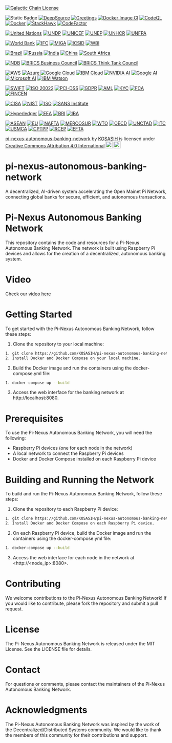 [![Galactic Chain License](https://img.shields.io/badge/Licensed%20by-Galactic%20Chain-%23ff69b4.svg?style=for-the-badge&logo=data:image/svg+xml;base64,PHN2ZyB4bWxucz0iaHR0cDovL3d3dy53My5vcmcvMjAwMC9zdmciIHdpZHRoPSIyNCIgaGVpZ2h0PSIyNCI+PHBhdGggZD0iTTExLjQ2Myw5LjQ2M2MtMC40NjMsMC40NjMtMS4wMjksMC40NjMtMS40NjMsMGMtMC40NjMtMC40NjMtMC40NjMtMS4wMjksMC0xLjQ2M2MwLjQ2My0wLjQ2MywxLjAyOS0wLjQ2MywxLjQ2MywwbDIuOTYzLTIuOTYzYzAuNDYzLTAuNDYzLDAuNDYzLTEuMDI5LDAtMS40NjNjLTAuNDYzLTAuNDYzLTEuMDI5LTAuNDYzLTEuNDYzLDBMMTIuOTYzLDkuNDYzYzAuNDYzLDAuNDYzLDAuNDYzLDEuMDI5LDAsMS40NjNjLTAuNDYzLDAuNDYzLTEuMDI5LDAuNDYzLTEuNDYzLDB6IiBmaWxsPSIjZmZmIi8+PC9zdmc+&labelColor=212121)](https://github.com/KOSASIH/Galactic-Chain)

![Static Badge](https://img.shields.io/badge/Pi-Nexus-gold)
[![DeepSource](https://app.deepsource.com/gh/KOSASIH/pi-nexus-autonomous-banking-network.svg/?label=active+issues&show_trend=true&token=J48vq2P0V-jMIAXmrKlh9NYZ)](https://app.deepsource.com/gh/KOSASIH/pi-nexus-autonomous-banking-network/)
[![Greetings](https://github.com/KOSASIH/pi-nexus-autonomous-banking-network/actions/workflows/greetings.yml/badge.svg)](https://github.com/KOSASIH/pi-nexus-autonomous-banking-network/actions/workflows/greetings.yml)
[![Docker Image CI](https://github.com/KOSASIH/pi-nexus-autonomous-banking-network/actions/workflows/docker-image.yml/badge.svg)](https://github.com/KOSASIH/pi-nexus-autonomous-banking-network/actions/workflows/docker-image.yml)
[![CodeQL](https://github.com/KOSASIH/pi-nexus-autonomous-banking-network/actions/workflows/codeql.yml/badge.svg)](https://github.com/KOSASIH/pi-nexus-autonomous-banking-network/actions/workflows/codeql.yml)
[![Docker](https://github.com/KOSASIH/pi-nexus-autonomous-banking-network/actions/workflows/docker-publish.yml/badge.svg?branch=deepsource-transform-2450a09e)](https://github.com/KOSASIH/pi-nexus-autonomous-banking-network/actions/workflows/docker-publish.yml)
[![StackHawk](https://github.com/KOSASIH/pi-nexus-autonomous-banking-network/actions/workflows/stackhawk.yml/badge.svg)](https://github.com/KOSASIH/pi-nexus-autonomous-banking-network/actions/workflows/stackhawk.yml)
[![CodeFactor](https://www.codefactor.io/repository/github/kosasih/pi-nexus-autonomous-banking-network/badge/main)](https://www.codefactor.io/repository/github/kosasih/pi-nexus-autonomous-banking-network/overview/main)

[![United Nations](https://img.shields.io/badge/United%20Nations-Member-222222.svg)](https://www.un.org/)
[![UNDP](https://img.shields.io/badge/UNDP-Member-34C759.svg)](https://www.undp.org/)
[![UNICEF](https://img.shields.io/badge/UNICEF-Member-6495ed.svg)](https://www.unicef.org/)
[![UNEP](https://img.shields.io/badge/UNEP-Member-2ecc71.svg)](https://www.unep.org/)
[![UNHCR](https://img.shields.io/badge/UNHCR-Member-ff69b4.svg)](https://www.unhcr.org/)
[![UNFPA](https://img.shields.io/badge/UNFPA-Member-ff9900.svg)](https://www.unfpa.org/)

[![World Bank](https://img.shields.io/badge/World%20Bank-Partner-34C759.svg)](https://www.worldbank.org/)
[![IFC](https://img.shields.io/badge/IFC-Partner-6495ed.svg)](https://www.ifc.org/)
[![MIGA](https://img.shields.io/badge/MIGA-Partner-228B22.svg)](https://www.miga.org/)
[![ICSID](https://img.shields.io/badge/ICSID-Partner-00698f.svg)](https://icsid.worldbank.org/)
[![WBI](https://img.shields.io/badge/WBI-Partner-FFC107.svg)](https://www.worldbank.org/en/about/partnerships/world-bank-institute)

[![Brazil](https://img.shields.io/badge/Brazil-Member-34C759.svg)](https://www.gov.br/)
[![Russia](https://img.shields.io/badge/Russia-Member-6495ed.svg)](https://www.gov.ru/)
[![India](https://img.shields.io/badge/India-Member-228B22.svg)](https://www.india.gov.in/)
[![China](https://img.shields.io/badge/China-Member-FFC107.svg)](https://www.gov.cn/)
[![South Africa](https://img.shields.io/badge/South%20Africa-Member-00698f.svg)](https://www.gov.za/)

[![NDB](https://img.shields.io/badge/NDB-Member-34C759.svg)](https://www.ndb.int/)
[![BRICS Business Council](https://img.shields.io/badge/BRICS%20Business%20Council-Member-6495ed.svg)](https://www.bricsbusinesscouncil.org/)
[![BRICS Think Tank Council](https://img.shields.io/badge/BRICS%20Think%20Tank%20Council-Member-228B22.svg)](https://www.brics-ttc.org/)

[![AWS](https://img.shields.io/badge/AWS-Partner-FF9900.svg)](https://aws.amazon.com/)
[![Azure](https://img.shields.io/badge/Azure-Partner-007bff.svg)](https://azure.microsoft.com/)
[![Google Cloud](https://img.shields.io/badge/Google%20Cloud-Partner-4285F4.svg)](https://cloud.google.com/)
[![IBM Cloud](https://img.shields.io/badge/IBM%20Cloud-Partner-00698f.svg)](https://www.ibm.com/cloud)
[![NVIDIA AI](https://img.shields.io/badge/NVIDIA%20AI-Partner-76B900.svg)](https://www.nvidia.com/en-us/deep-learning-ai/)
[![Google AI](https://img.shields.io/badge/Google%20AI-Partner-4285F4.svg)](https://ai.google/)
[![Microsoft AI](https://img.shields.io/badge/Microsoft%20AI-Partner-007bff.svg)](https://www.microsoft.com/en-us/ai)
[![IBM Watson](https://img.shields.io/badge/IBM%20Watson-Partner-00698f.svg)](https://www.ibm.com/watson)


[![SWIFT](https://img.shields.io/badge/SWIFT-Compliant-007bff.svg)](https://www.swift.com/)
[![ISO 20022](https://img.shields.io/badge/ISO%2020022-Certified-008000.svg)](https://www.iso.org/standard/66693.html)
[![PCI-DSS](https://img.shields.io/badge/PCI--DSS-Compliant-ff9900.svg)](https://www.pcisecuritystandards.org/)
[![GDPR](https://img.shields.io/badge/GDPR-Compliant-32cd32.svg)](https://www.eugdpr.org/)
[![AML](https://img.shields.io/badge/AML-Compliant-ff69b4.svg)](https://www.fatf-gafi.org/)
[![KYC](https://img.shields.io/badge/KYC-Compliant-6495ed.svg)](https://www.fatf-gafi.org/)
[![FCA](https://img.shields.io/badge/FCA-Regulated-007bff.svg)](https://www.fca.org.uk/)
[![FINCEN](https://img.shields.io/badge/FINCEN-Compliant-008000.svg)](https://www.fincen.gov/)

[![CISA](https://img.shields.io/badge/CISA-Partner-007bff.svg)](https://www.cisa.gov/)
[![NIST](https://img.shields.io/badge/NIST-Partner-6495ed.svg)](https://www.nist.gov/)
[![ISO](https://img.shields.io/badge/ISO-Partner-008000.svg)](https://www.iso.org/)
[![SANS Institute](https://img.shields.io/badge/SANS%20Institute-Partner-ff9900.svg)](https://www.sans.org/)

[![Hyperledger](https://img.shields.io/badge/Hyperledger-Partner-007bff.svg)](https://www.hyperledger.org/)
[![EEA](https://img.shields.io/badge/EEA-Partner-6495ed.svg)](https://entethalliance.org/)
[![BRI](https://img.shields.io/badge/BRI-Partner-ff9900.svg)](https://www.blockchainresearchinstitute.org/)
[![IBA](https://img.shields.io/badge/IBA-Partner-008000.svg)](https://www.internationalblockchainassociation.com/)

[![ASEAN](https://img.shields.io/badge/ASEAN-Member-00698f.svg)](https://asean.org/)
[![EU](https://img.shields.io/badge/EU-Member-6495ed.svg)](https://europa.eu/)
[![NAFTA](https://img.shields.io/badge/NAFTA-Member-FFC107.svg)](https://www.nafta-sec-alena.org/)
[![MERCOSUR](https://img.shields.io/badge/MERCOSUR-Member-228B22.svg)](https://www.mercosur.int/)
[![WTO](https://img.shields.io/badge/WTO-Member-008000.svg)](https://www.wto.org/)
[![OECD](https://img.shields.io/badge/OECD-Member-6495ed.svg)](https://www.oecd.org/)
[![UNCTAD](https://img.shields.io/badge/UNCTAD-Partner-34C759.svg)](https://unctad.org/)
[![ITC](https://img.shields.io/badge/ITC-Partner-228B22.svg)](https://www.intracen.org/)
[![USMCA](https://img.shields.io/badge/USMCA-Member-FFC107.svg)](https://www.usmca.com/)
[![CPTPP](https://img.shields.io/badge/CPTPP-Member-6495ed.svg)](https://www.cptpp.org/)
[![RCEP](https://img.shields.io/badge/RCEP-Member-228B22.svg)](https://www.recep.org/)
[![EFTA](https://img.shields.io/badge/EFTA-Member-00698f.svg)](https://www.efta.int/)

<p xmlns:cc="http://creativecommons.org/ns#" xmlns:dct="http://purl.org/dc/terms/"><a property="dct:title" rel="cc:attributionURL" href="https://github.com/KOSASIH/pi-nexus-autonomous-banking-network">pi-nexus-autonomous-banking-network</a> by <a rel="cc:attributionURL dct:creator" property="cc:attributionName" href="https://www.linkedin.com/in/kosasih-81b46b5a">KOSASIH</a> is licensed under <a href="https://creativecommons.org/licenses/by/4.0/?ref=chooser-v1" target="_blank" rel="license noopener noreferrer" style="display:inline-block;">Creative Commons Attribution 4.0 International<img style="height:22px!important;margin-left:3px;vertical-align:text-bottom;" src="https://mirrors.creativecommons.org/presskit/icons/cc.svg?ref=chooser-v1" alt=""><img style="height:22px!important;margin-left:3px;vertical-align:text-bottom;" src="https://mirrors.creativecommons.org/presskit/icons/by.svg?ref=chooser-v1" alt=""></a></p>

# pi-nexus-autonomous-banking-network

A decentralized, AI-driven system accelerating the Open Mainet Pi Network, connecting global banks for secure, efficient, and autonomous transactions.

# Pi-Nexus Autonomous Banking Network

This repository contains the code and resources for a Pi-Nexus Autonomous Banking Network. The network is built using Raspberry Pi devices and allows for the creation of a decentralized, autonomous banking system.

# Video 

Check our [video here](https://youtu.be/QfyMYi-k-8M?si=FT6uT8TABafuUyCq) 

# Getting Started

To get started with the Pi-Nexus Autonomous Banking Network, follow these steps:

1. Clone the repository to your local machine:

```bash
1. git clone https://github.com/KOSASIH/pi-nexus-autonomous-banking-network.git
2. Install Docker and Docker Compose on your local machine.
```

2. Build the Docker image and run the containers using the docker-compose.yml file:

```bash
1. docker-compose up --build
```

3. Access the web interface for the banking network at http://localhost:8080.

# Prerequisites

To use the Pi-Nexus Autonomous Banking Network, you will need the following:

- Raspberry Pi devices (one for each node in the network)
- A local network to connect the Raspberry Pi devices
- Docker and Docker Compose installed on each Raspberry Pi device

# Building and Running the Network

To build and run the Pi-Nexus Autonomous Banking Network, follow these steps:

1. Clone the repository to each Raspberry Pi device:

```bash
1. git clone https://github.com/KOSASIH/pi-nexus-autonomous-banking-network.git
2. Install Docker and Docker Compose on each Raspberry Pi device.
```

2. On each Raspberry Pi device, build the Docker image and run the containers using the docker-compose.yml file:

```bash
1. docker-compose up --build
```

3. Access the web interface for each node in the network at <http://<node_ip>:8080>.

# Contributing

We welcome contributions to the Pi-Nexus Autonomous Banking Network! If you would like to contribute, please fork the repository and submit a pull request.

# License

The Pi-Nexus Autonomous Banking Network is released under the MIT License. See the LICENSE file for details.

# Contact

For questions or comments, please contact the maintainers of the Pi-Nexus Autonomous Banking Network.

# Acknowledgments

The Pi-Nexus Autonomous Banking Network was inspired by the work of the Decentralized/Distributed Systems community. We would like to thank the members of this community for their contributions and support.
